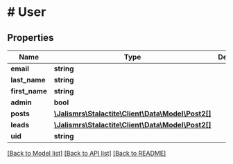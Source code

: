 # # User

## Properties

Name | Type | Description | Notes
------------ | ------------- | ------------- | -------------
**email** | **string** |  |
**last_name** | **string** |  |
**first_name** | **string** |  |
**admin** | **bool** |  |
**posts** | [**\Jalismrs\Stalactite\Client\Data\Model\Post2[]**](Post2.md) |  |
**leads** | [**\Jalismrs\Stalactite\Client\Data\Model\Post2[]**](Post2.md) |  |
**uid** | **string** |  |

[[Back to Model list]](../../README.md#models) [[Back to API list]](../../README.md#endpoints) [[Back to README]](../../README.md)
